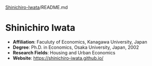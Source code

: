  <a href="https://github.com/Shinichiro-Iwata/Shinichiro-Iwata.github.io">Shinichiro-Iwata</a>/README.md
# Shinichiro Iwata 
- **Affiliation**: Faculuty of Economics, Kanagawa University, Japan
- **Degree**: Ph.D. in Economics, Osaka University, Japan, 2002
- **Research Fields**: Housing and Urban Economics
- **Website**: https://shinichiro-iwata.github.io/
